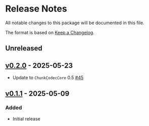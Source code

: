 # Release Notes

All notable changes to this package will be documented in this file.

The format is based on [Keep a Changelog](https://keepachangelog.com/en/1.0.0/).

## Unreleased

## [v0.2.0](https://github.com/JuliaIO/ChunkCodecs.jl/tree/LibBrotli-v0.2.0) - 2025-05-23

- Update to `ChunkCodecCore` 0.5 [#45](https://github.com/JuliaIO/ChunkCodecs.jl/pull/45)

## [v0.1.1](https://github.com/JuliaIO/ChunkCodecs.jl/tree/LibBrotli-v0.1.1) - 2025-05-09

### Added

- Initial release
